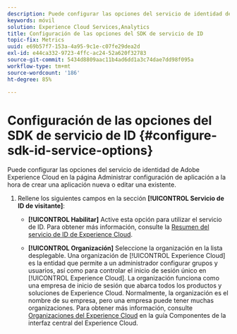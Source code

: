 ```yaml
---
description: Puede configurar las opciones del servicio de identidad de Adobe Experience Platform en la página Administrar configuración de aplicación a la hora de crear una aplicación nueva o editar una existente.
keywords: móvil
solution: Experience Cloud Services,Analytics
title: Configuración de las opciones del SDK de servicio de ID
topic-fix: Metrics
uuid: e69b57f7-153a-4a95-9c1e-c07fe29dea2d
exl-id: e44ca332-9723-4ffc-ac24-52a620f32783
source-git-commit: 5434d8809aac11b4ad6dd1a3c74dae7dd98f095a
workflow-type: tm+mt
source-wordcount: '186'
ht-degree: 85%

---
```


# Configuración de las opciones del SDK de servicio de ID {#configure-sdk-id-service-options}

Puede configurar las opciones del servicio de identidad de Adobe Experience Cloud en la página Administrar configuración de aplicación a la hora de crear una aplicación nueva o editar una existente.

1. Rellene los siguientes campos en la sección **[!UICONTROL Servicio de ID de visitante]**:

   * **[!UICONTROL Habilitar]**
Active esta opción para utilizar el servicio de ID. Para obtener más información, consulte la [Resumen del servicio de ID de Experience Cloud](https://experienceleague.adobe.com/docs/id-service/using/intro/overview.html?lang=es).

   * **[!UICONTROL Organización]**
Seleccione la organización en la lista desplegable.
Una organización de [!UICONTROL Experience Cloud] es la entidad que permite a un administrador configurar grupos y usuarios, así como para controlar el inicio de sesión único en [!UICONTROL Experience Cloud]. La organización funciona como una empresa de inicio de sesión que abarca todos los productos y soluciones de Experience Cloud. Normalmente, la organización es el nombre de su empresa, pero una empresa puede tener muchas organizaciones. Para obtener más información, consulte [Organizaciones del Experience Cloud](https://experienceleague.adobe.com/docs/core-services/interface/administration/organizations.html?lang=es) en la guía Componentes de la interfaz central del Experience Cloud.
